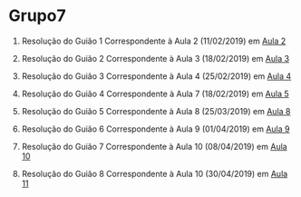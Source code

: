 # Grupo7

1. Resolução do Guião 1 Correspondente à Aula 2 (11/02/2019) em <a href=https://github.com/uminho-miei-engseg-18-19/Grupo7/tree/master/Aula2>Aula 2 </a>


2. Resolução do Guião 2 Correspondente à Aula 3 (18/02/2019) em <a href=https://github.com/uminho-miei-engseg-18-19/Grupo7/tree/master/Aula3>Aula 3 </a>


3. Resolução do Guião 3 Correspondente à Aula 4 (25/02/2019) em <a href=https://github.com/uminho-miei-engseg-18-19/Grupo7/tree/master/Aula4>Aula 4 </a>

4. Resolução do Guião 4 Correspondente à Aula 7 (18/02/2019) em <a href=https://github.com/uminho-miei-engseg-18-19/Grupo7/tree/master/Aula5>Aula 5 </a>

5. Resolução do Guião 5 Correspondente à Aula 8 (25/03/2019) em <a href=https://github.com/uminho-miei-engseg-18-19/Grupo7/tree/master/Aula8>Aula 8 </a>

6. Resolução do Guião 6 Correspondente à Aula 9 (01/04/2019) em <a href=https://github.com/uminho-miei-engseg-18-19/Grupo7/tree/master/Aula9>Aula 9 </a>

7. Resolução do Guião 7 Correspondente à Aula 10 (08/04/2019) em <a href=https://github.com/uminho-miei-engseg-18-19/Grupo7/tree/master/Aula10>Aula 10 </a>

8. Resolução do Guião 8 Correspondente à Aula 10 (30/04/2019) em <a href=https://github.com/uminho-miei-engseg-18-19/Grupo7/tree/master/Aula11>Aula 11 </a>
